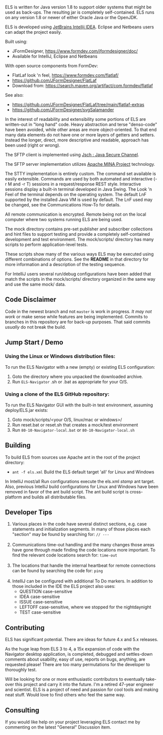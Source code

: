 ELS is written for Java version 1.8 to support older systems that might be used as back-ups.
The resulting jar is completely self-contained. ELS runs on any version 1.8 or newer of 
either Oracle Java or the OpenJDK.

ELS is developed using [JetBrains Intellij IDEA](https://www.jetbrains.com/idea/). Eclipse and Netbeans
users can adapt the project easily.

Built using:
  - JFormDesigner, https://www.formdev.com/jformdesigner/doc/
  - Available for IntelliJ, Eclipse and Netbeans

With open source components from FormDev:
  - FlatLaf look 'n feel, https://www.formdev.com/flatlaf/
  - https://github.com/JFormDesigner/FlatLaf
  - Download from: https://search.maven.org/artifact/com.formdev/flatlaf

See also:
 - https://github.com/JFormDesigner/FlatLaf/tree/main/flatlaf-extras
 - https://github.com/JFormDesigner/svgSalamander

In the interest of readability and extensibility some portions of ELS are written-out in "long hand" code.
Heavy abstraction and terse "denso-code" have been avoided, while other areas are
more object-oriented. To that end many data elements do not have one or more layers
of getters and setters. Instead the longer, direct, more descriptive and readable, 
approach has been used (right or wrong).

The SFTP client is implemented using [Jsch : Java Secure Channel](http://www.jcraft.com/jsch/).

The SFTP server implementation utilizes [Apache MINA Project](https://mina.apache.org/sshd-project/)
technology.

The STTY implementation is entirely custom. The command set available is
easily extensible. Commands are used by both automated and interactive (-r M and -r T) sessions
in a request/response REST style. Interactive sessions display a built-in terminal developed
in Java Swing. The Look 'n Feel of the terminal depends on the operating system. The default LnF
supported by the installed Java VM is used by default. The LnF used may be changed, see the
Communications How-To for details.

All remote communication is encrypted. Remote being not on the local computer where two
systems running ELS are being used.

The mock directory contains pre-set publisher and subscriber collections and hint files
to support testing and provide a completely self-contained development and test environment.
The mock/scripts/ directory has many scripts to perform application-level tests.

These scripts show many of the various ways ELS may be executed using different combinations
of options. See the **README** in that directory for more information and a description of 
the testing sequence.

For IntelliJ users several run/debug configurations have been added that match the scripts in
the mock/scripts/ directory organized in the same way and use the same mock/ data.

## Code Disclaimer

Code in the newest branch and not ```master``` is work in progress. _It may not work_ or make
sense while features are being implemented. Commits to branches in this repository are
for back-up purposes. That said commits *usually* do not break the build.

## Jump Start / Demo

### Using the Linux or Windows distribution files:

To run the ELS Navigator with a new (empty) or existing ELS configuration:

1. Goto the directory where you unpacked the downloaded archive.
2. Run ```ELS-Navigator``` .sh or .bat as appropriate for your O/S.

### Using a clone of the ELS GitHub repository:

To run the ELS Navigator GUI with the built-in test environment, assuming
deploy/ELS.jar exists:

1. Goto mock/scripts/<your O/S, linux/mac or windows>/
2. Run reset.bat or reset.sh  that creates a mock/test environment
3. Run ```80-10-Navigator-local.bat``` or ```80-10-Navigator-local.sh```

## Building

To build ELS from sources use Apache ant in the root of the project directory:

 * ```ant -f els.xml``` Build the ELS default target 'all' for Linux and Windows

In IntelliJ most/all Run configurations execute the els.xml _stamp_ ant target.
Also, previous IntelliJ build configurations for Linux and Windows have
been removed in favor of the ant build script. The ant build script 
is cross-platform and builds all distributable files.

## Developer Tips

 1. Various places in the code have several distinct sections, e.g. case statements and
    initialization segments. In many of those places each "section" may be found by
    searching for:  `````// ---`````
    <br/><br/>
 2. Communications time-out handling and the many changes those areas have gone through
   made finding the code locations more important. To find the relevant code locations 
   search for:  ```time-out```
   <br/><br/>
 3. The locations that handle the internal heartbeat for remote connections can be found
   by searching the code for: ```ping```
    <br/><br/>
 4. IntelliJ can be configured with additional To Do markers. In addition to those included
    in the IDE the ELS project also uses: 
      * QUESTION case-sensitive
      * IDEA case-sensitive
      * ISSUE case-sensitive
      * LEFTOFF case-sensitive, where we stopped for the nightdaynight
      * TEST case-sensitive

## Contributing

ELS has significant potential. There are ideas for future 4.x and 5.x releases. 

As the huge leap from ELS 3 to 4, a 15x expansion of code with the Navigator desktop application,
is completed, debugged and settles-down comments about usability, easy of use, reports on bugs, 
anything, are requested please! There are too many permutations for the developer to thoroughly test.

Will be looking for one or more enthusiastic contributors to eventually take-over this project
and carry it into the future. I'm a retired 47-year engineer and scientist. ELS is a project of
need and passion for cool tools and making neat stuff. Would love to find others who feel the
same way.

## Consulting

If you would like help on your project leveraging ELS contact me by commenting on the 
latest "General" Discussion item.
